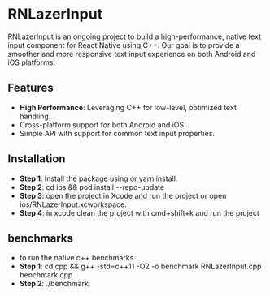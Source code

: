 # RNLazerInput

RNLazerInput is an ongoing project to build a high-performance, native text input component for React Native using C++. Our goal is to provide a smoother and more responsive text input experience on both Android and iOS platforms.

## Features
- **High Performance**: Leveraging C++ for low-level, optimized text handling.
- Cross-platform support for both Android and iOS.
- Simple API with support for common text input properties.


## Installation
- **Step 1**: Install the package using or yarn install.
- **Step 2**: cd ios && pod install --repo-update
- **Step 3**: open the project in Xcode and run the project or open ios/RNLazerInput.xcworkspace.
- **Step 4**: in xcode clean the project with cmd+shift+k and run the project


## benchmarks
- to run the native c++ benchmarks
- **Step 1**: cd cpp && g++ -std=c++11 -O2 -o benchmark RNLazerInput.cpp benchmark.cpp
- **Step 2**: ./benchmark
